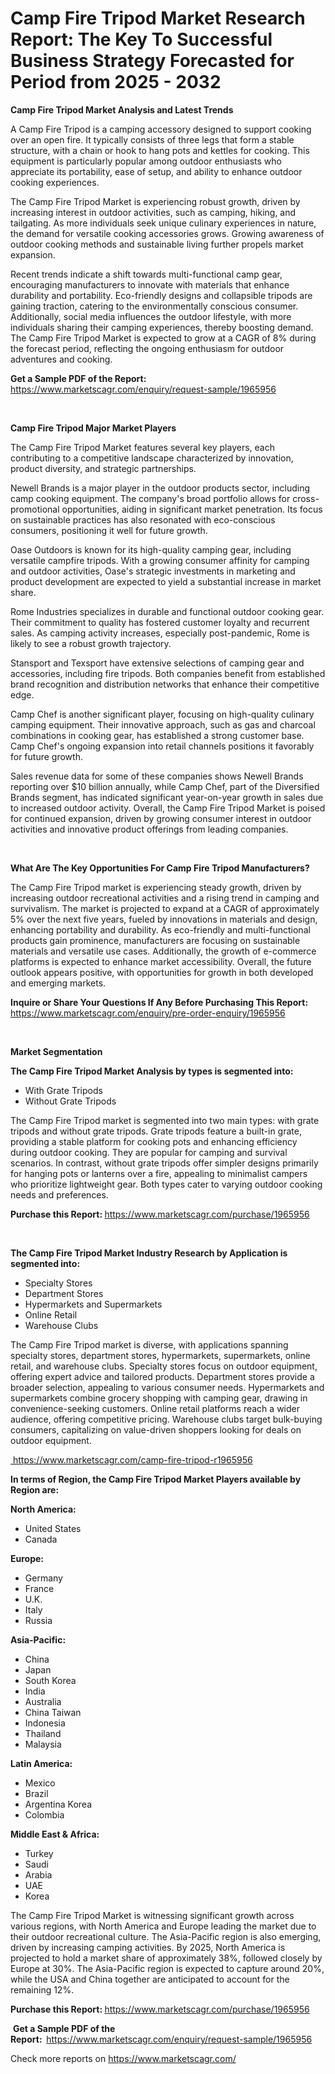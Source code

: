 <p><h1>Camp Fire Tripod Market Research Report: The Key To Successful Business Strategy Forecasted for Period from 2025 - 2032</h1></p><p><strong>Camp Fire Tripod Market Analysis and Latest Trends</strong></p>
<p><p>A Camp Fire Tripod is a camping accessory designed to support cooking over an open fire. It typically consists of three legs that form a stable structure, with a chain or hook to hang pots and kettles for cooking. This equipment is particularly popular among outdoor enthusiasts who appreciate its portability, ease of setup, and ability to enhance outdoor cooking experiences.</p><p>The Camp Fire Tripod Market is experiencing robust growth, driven by increasing interest in outdoor activities, such as camping, hiking, and tailgating. As more individuals seek unique culinary experiences in nature, the demand for versatile cooking accessories grows. Growing awareness of outdoor cooking methods and sustainable living further propels market expansion.</p><p>Recent trends indicate a shift towards multi-functional camp gear, encouraging manufacturers to innovate with materials that enhance durability and portability. Eco-friendly designs and collapsible tripods are gaining traction, catering to the environmentally conscious consumer. Additionally, social media influences the outdoor lifestyle, with more individuals sharing their camping experiences, thereby boosting demand. The Camp Fire Tripod Market is expected to grow at a CAGR of 8% during the forecast period, reflecting the ongoing enthusiasm for outdoor adventures and cooking.</p></p>
<p><strong>Get a Sample PDF of the Report:&nbsp;</strong> <a href="https://www.marketscagr.com/enquiry/request-sample/1965956?utm_campaign=3562&utm_medium=2&utm_source=Github&utm_content=ia&utm_term=05042025&utm_id=camp-fire-tripod">https://www.marketscagr.com/enquiry/request-sample/1965956</a></p>
<p>&nbsp;</p>
<p><strong>Camp Fire Tripod Major Market Players</strong></p>
<p><p>The Camp Fire Tripod Market features several key players, each contributing to a competitive landscape characterized by innovation, product diversity, and strategic partnerships. </p><p>Newell Brands is a major player in the outdoor products sector, including camp cooking equipment. The company's broad portfolio allows for cross-promotional opportunities, aiding in significant market penetration. Its focus on sustainable practices has also resonated with eco-conscious consumers, positioning it well for future growth.</p><p>Oase Outdoors is known for its high-quality camping gear, including versatile campfire tripods. With a growing consumer affinity for camping and outdoor activities, Oase's strategic investments in marketing and product development are expected to yield a substantial increase in market share.</p><p>Rome Industries specializes in durable and functional outdoor cooking gear. Their commitment to quality has fostered customer loyalty and recurrent sales. As camping activity increases, especially post-pandemic, Rome is likely to see a robust growth trajectory.</p><p>Stansport and Texsport have extensive selections of camping gear and accessories, including fire tripods. Both companies benefit from established brand recognition and distribution networks that enhance their competitive edge.</p><p>Camp Chef is another significant player, focusing on high-quality culinary camping equipment. Their innovative approach, such as gas and charcoal combinations in cooking gear, has established a strong customer base. Camp Chef's ongoing expansion into retail channels positions it favorably for future growth.</p><p>Sales revenue data for some of these companies shows Newell Brands reporting over $10 billion annually, while Camp Chef, part of the Diversified Brands segment, has indicated significant year-on-year growth in sales due to increased outdoor activity. Overall, the Camp Fire Tripod Market is poised for continued expansion, driven by growing consumer interest in outdoor activities and innovative product offerings from leading companies.</p></p>
<p>&nbsp;</p>
<p><strong>What Are The Key Opportunities For Camp Fire Tripod Manufacturers?</strong></p>
<p><p>The Camp Fire Tripod market is experiencing steady growth, driven by increasing outdoor recreational activities and a rising trend in camping and survivalism. The market is projected to expand at a CAGR of approximately 5% over the next five years, fueled by innovations in materials and design, enhancing portability and durability. As eco-friendly and multi-functional products gain prominence, manufacturers are focusing on sustainable materials and versatile use cases. Additionally, the growth of e-commerce platforms is expected to enhance market accessibility. Overall, the future outlook appears positive, with opportunities for growth in both developed and emerging markets.</p></p>
<p><strong>Inquire or Share Your Questions If Any Before Purchasing This Report:</strong> <a href="https://www.marketscagr.com/enquiry/pre-order-enquiry/1965956?utm_campaign=3562&utm_medium=2&utm_source=Github&utm_content=ia&utm_term=05042025&utm_id=camp-fire-tripod">https://www.marketscagr.com/enquiry/pre-order-enquiry/1965956</a></p>
<p>&nbsp;</p>
<p><strong>Market Segmentation</strong></p>
<p><strong>The Camp Fire Tripod Market Analysis by types is segmented into:</strong></p>
<p><ul><li>With Grate Tripods</li><li>Without Grate Tripods</li></ul></p>
<p><p>The Camp Fire Tripod market is segmented into two main types: with grate tripods and without grate tripods. Grate tripods feature a built-in grate, providing a stable platform for cooking pots and enhancing efficiency during outdoor cooking. They are popular for camping and survival scenarios. In contrast, without grate tripods offer simpler designs primarily for hanging pots or lanterns over a fire, appealing to minimalist campers who prioritize lightweight gear. Both types cater to varying outdoor cooking needs and preferences.</p></p>
<p><strong>Purchase this Report:&nbsp;</strong><a href="https://www.marketscagr.com/purchase/1965956?utm_campaign=3562&utm_medium=2&utm_source=Github&utm_content=ia&utm_term=05042025&utm_id=camp-fire-tripod">https://www.marketscagr.com/purchase/1965956</a></p>
<p>&nbsp;</p>
<p><strong>The Camp Fire Tripod Market Industry Research by Application is segmented into:</strong></p>
<p><ul><li>Specialty Stores</li><li>Department Stores</li><li>Hypermarkets and Supermarkets</li><li>Online Retail</li><li>Warehouse Clubs</li></ul></p>
<p><p>The Camp Fire Tripod market is diverse, with applications spanning specialty stores, department stores, hypermarkets, supermarkets, online retail, and warehouse clubs. Specialty stores focus on outdoor equipment, offering expert advice and tailored products. Department stores provide a broader selection, appealing to various consumer needs. Hypermarkets and supermarkets combine grocery shopping with camping gear, drawing in convenience-seeking customers. Online retail platforms reach a wider audience, offering competitive pricing. Warehouse clubs target bulk-buying consumers, capitalizing on value-driven shoppers looking for deals on outdoor equipment.</p></p>
<p><a href="https://www.marketscagr.com/camp-fire-tripod-r1965956?utm_campaign=3562&utm_medium=2&utm_source=Github&utm_content=ia&utm_term=05042025&utm_id=camp-fire-tripod">&nbsp;https://www.marketscagr.com/camp-fire-tripod-r1965956</a></p>
<p><strong>In terms of Region, the Camp Fire Tripod Market Players available by Region are:</strong></p>
<p>
    <p> <strong> North America: </strong>
        <ul>
            <li>United States</li>
            <li>Canada</li>
        </ul>
        </p> 
    <p> <strong> Europe: </strong>
        <ul>
            <li>Germany</li>
            <li>France</li>
            <li>U.K.</li>
            <li>Italy</li>
            <li>Russia</li>
        </ul>
        </p> 
    <p> <strong> Asia-Pacific: </strong>
        <ul>
            <li>China</li>
            <li>Japan</li>
            <li>South Korea</li>
            <li>India</li>
            <li>Australia</li>
            <li>China Taiwan</li>
            <li>Indonesia</li>
            <li>Thailand</li>
            <li>Malaysia</li>
        </ul>
        </p> 
    <p> <strong> Latin America: </strong>
        <ul>
            <li>Mexico</li>
            <li>Brazil</li>
            <li>Argentina Korea</li>
            <li>Colombia</li>
        </ul>
        </p> 
    <p> <strong> Middle East & Africa: </strong>
        <ul>
            <li>Turkey</li>
            <li>Saudi</li>
            <li>Arabia</li>
            <li>UAE</li>
            <li>Korea</li>
        </ul>
    </p>
    </p>
<p><p>The Camp Fire Tripod Market is witnessing significant growth across various regions, with North America and Europe leading the market due to their outdoor recreational culture. The Asia-Pacific region is also emerging, driven by increasing camping activities. By 2025, North America is projected to hold a market share of approximately 38%, followed closely by Europe at 30%. The Asia-Pacific region is expected to capture around 20%, while the USA and China together are anticipated to account for the remaining 12%.</p></p>
<p><strong>Purchase this Report: </strong><a href="https://www.marketscagr.com/purchase/1965956?utm_campaign=3562&utm_medium=2&utm_source=Github&utm_content=ia&utm_term=05042025&utm_id=camp-fire-tripod">https://www.marketscagr.com/purchase/1965956</a></p>
<p>&nbsp;<strong>Get a Sample PDF of the Report:&nbsp;&nbsp;</strong><a href="https://www.marketscagr.com/enquiry/request-sample/1965956?utm_campaign=3562&utm_medium=2&utm_source=Github&utm_content=ia&utm_term=05042025&utm_id=camp-fire-tripod">https://www.marketscagr.com/enquiry/request-sample/1965956</a></p>
<p><strong></strong></p>
<p>Check more reports on <a href="https://www.marketscagr.com/?utm_campaign=3562&utm_medium=2&utm_source=Github&utm_content=ia&utm_term=05042025&utm_id=camp-fire-tripod">https://www.marketscagr.com/</a></p>